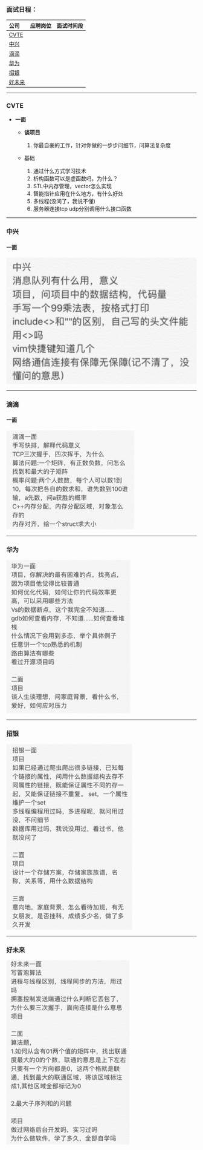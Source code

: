 ### **面试日程：** 

| 公司 | 应聘岗位 |面试时间段 |
| :------------- |:-------------|:-------------|
|[CVTE](#cvte) | |   |
|[中兴](#zhongxing) | |   |
|[滴滴](#didi) | |   |
|[华为](#华为) | |   |
|[招银](#招银) | |   |
|[好未来](#好未来) | |   |
----
### <a id="cvte"> CVTE </a>

- **一面**
    - **谈项目**
        1. 你最自豪的工作，针对你做的一步步问细节，问算法复杂度

    - 基础
        1. 通过什么方式学习技术
        2. 析构函数可以是虚函数吗，为什么？
        3. STL中内存管理，vector怎么实现
        4. 智能指针应用在什么地方，有什么好处
        5. 多线程(没问了，我说不懂)
        6. 服务器连接tcp udp分别调用什么接口函数



----
### <a id="zhongxing"> 中兴 </a>
#### 一面
![](./imgs/20170918214725.png)


----
### <a id="didi"> 滴滴 </a>
#### 一面
![](./imgs/20170919170724.png)

----
### <a id="华为"> 华为 </a>
![](./imgs/20170921124928.png)

----
### <a id="招银"> 招银 </a>
![](./imgs/20170922220738.png)


----
### <a id="好未来"> 好未来 </a>
![](./imgs/20170922221005.png)
